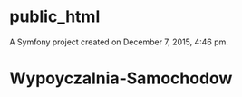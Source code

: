 public_html
===========

A Symfony project created on December 7, 2015, 4:46 pm.
# Wypoyczalnia-Samochodow
